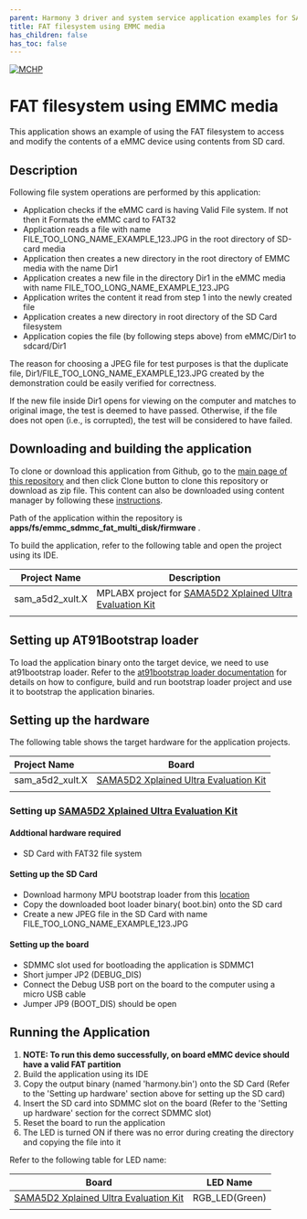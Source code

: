 ```yaml
---
parent: Harmony 3 driver and system service application examples for SAM A5D2 family
title: FAT filesystem using EMMC media 
has_children: false
has_toc: false
---
```


[![MCHP](https://www.microchip.com/ResourcePackages/Microchip/assets/dist/images/logo.png)](https://www.microchip.com)

# FAT filesystem using EMMC media

This application shows an example of using the FAT filesystem to access and modify the contents of a eMMC device using contents from SD card.

## Description

Following file system operations are performed by this application:

- Application checks if the eMMC card is having Valid File system. If not then it Formats the eMMC card to FAT32
- Application reads a file with name FILE_TOO_LONG_NAME_EXAMPLE_123.JPG in the root directory of SD-card media
- Application then creates a new directory in the root directory of EMMC media with the name Dir1
- Application creates a new file in the directory Dir1 in the eMMC media with name FILE_TOO_LONG_NAME_EXAMPLE_123.JPG
- Application writes the content it read from step 1 into the newly created file
- Application creates a new directory in root directory of the SD Card filesystem
- Application copies the file (by following steps above) from eMMC/Dir1 to sdcard/Dir1

The reason for choosing a JPEG file for test purposes is that the duplicate file, Dir1/FILE_TOO_LONG_NAME_EXAMPLE_123.JPG created by the demonstration could be easily verified for correctness.

If the new file inside Dir1 opens for viewing on the computer and matches to original image, the test is deemed to have passed. Otherwise, if the file does not open (i.e., is corrupted), the test will be considered to have failed.

## Downloading and building the application

To clone or download this application from Github, go to the [main page of this repository](https://github.com/Microchip-MPLAB-Harmony/core_apps_sam_a5d2) and then click Clone button to clone this repository or download as zip file.
This content can also be downloaded using content manager by following these [instructions](https://github.com/Microchip-MPLAB-Harmony/contentmanager/wiki).

Path of the application within the repository is **apps/fs/emmc_sdmmc_fat_multi_disk/firmware** .

To build the application, refer to the following table and open the project using its IDE.

| Project Name      | Description                                    |
| ----------------- | ---------------------------------------------- |
| sam_a5d2_xult.X | MPLABX project for [SAMA5D2 Xplained Ultra Evaluation Kit](https://www.microchip.com/DevelopmentTools/ProductDetails/ATSAMA5D2C-XULT) |
|||

## Setting up AT91Bootstrap loader

To load the application binary onto the target device, we need to use at91bootstrap loader. Refer to the [at91bootstrap loader documentation](../../docs/readme_bootstrap.md) for details on how to configure, build and run bootstrap loader project and use it to bootstrap the application binaries.

## Setting up the hardware

The following table shows the target hardware for the application projects.

| Project Name| Board|
|:---------|:---------:|
| sam_a5d2_xult.X | [SAMA5D2 Xplained Ultra Evaluation Kit](https://www.microchip.com/DevelopmentTools/ProductDetails/ATSAMA5D2C-XULT) |
|||

### Setting up [SAMA5D2 Xplained Ultra Evaluation Kit](https://www.microchip.com/DevelopmentTools/ProductDetails/ATSAMA5D2C-XULT)

#### Addtional hardware required

- SD Card with FAT32 file system

#### Setting up the SD Card

- Download harmony MPU bootstrap loader from this [location](firmware/at91bootstrap_sam_a5d2_xult.X/binaries/boot.bin)
- Copy the downloaded boot loader binary( boot.bin) onto the SD card
- Create a new JPEG file in the SD Card with name FILE_TOO_LONG_NAME_EXAMPLE_123.JPG

#### Setting up the board

- SDMMC slot used for bootloading the application is SDMMC1
- Short jumper JP2 (DEBUG_DIS)
- Connect the Debug USB port on the board to the computer using a micro USB cable
- Jumper JP9 (BOOT_DIS) should be open

## Running the Application

1. **NOTE: To run this demo successfully, on board eMMC device should have a valid FAT partition**
2. Build the application using its IDE
3. Copy the output binary (named 'harmony.bin') onto the SD Card (Refer to the 'Setting up hardware' section above for setting up the SD card)
4. Insert the SD card into SDMMC slot on the board (Refer to the 'Setting up hardware' section for the correct SDMMC slot)
5. Reset the board to run the application
6. The LED is turned ON if there was no error during creating the directory and copying the file into it

Refer to the following table for LED name:

| Board | LED Name |
| ----- | -------- |
|  [SAMA5D2 Xplained Ultra Evaluation Kit](https://www.microchip.com/DevelopmentTools/ProductDetails/ATSAMA5D2C-XULT)  | RGB_LED(Green) |
|||
